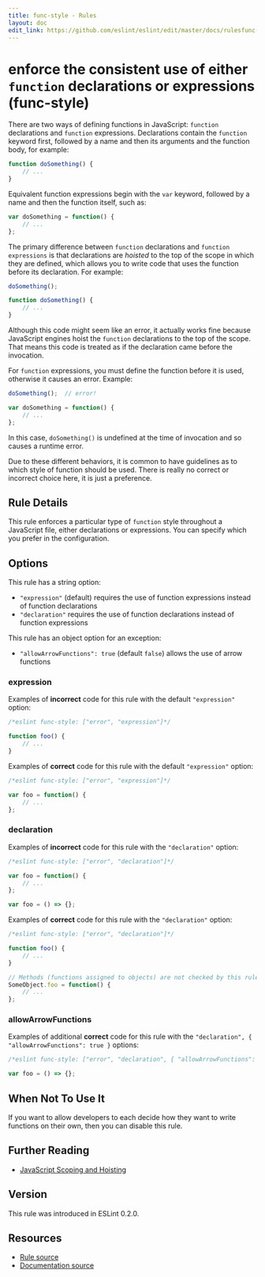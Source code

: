 ```yaml
---
title: func-style - Rules
layout: doc
edit_link: https://github.com/eslint/eslint/edit/master/docs/rulesfunc-style.md
---
```

<!-- Note: No pull requests accepted for this file. See README.md in the root directory for details. -->
# enforce the consistent use of either `function` declarations or expressions (func-style)

There are two ways of defining functions in JavaScript: `function` declarations and `function` expressions. Declarations contain the `function` keyword first, followed by a name and then its arguments and the function body, for example:

```js
function doSomething() {
    // ...
}
```

Equivalent function expressions begin with the `var` keyword, followed by a name and then the function itself, such as:

```js
var doSomething = function() {
    // ...
};
```

The primary difference between `function` declarations and `function expressions` is that declarations are *hoisted* to the top of the scope in which they are defined, which allows you to write code that uses the function before its declaration. For example:

```js
doSomething();

function doSomething() {
    // ...
}
```

Although this code might seem like an error, it actually works fine because JavaScript engines hoist the `function` declarations to the top of the scope. That means this code is treated as if the declaration came before the invocation.

For `function` expressions, you must define the function before it is used, otherwise it causes an error. Example:

```js
doSomething();  // error!

var doSomething = function() {
    // ...
};
```

In this case, `doSomething()` is undefined at the time of invocation and so causes a runtime error.

Due to these different behaviors, it is common to have guidelines as to which style of function should be used. There is really no correct or incorrect choice here, it is just a preference.

## Rule Details

This rule enforces a particular type of `function` style throughout a JavaScript file, either declarations or expressions. You can specify which you prefer in the configuration.

## Options

This rule has a string option:

* `"expression"` (default) requires the use of function expressions instead of function declarations
* `"declaration"` requires the use of function declarations instead of function expressions

This rule has an object option for an exception:

* `"allowArrowFunctions": true` (default `false`) allows the use of arrow functions

### expression

Examples of **incorrect** code for this rule with the default `"expression"` option:

```js
/*eslint func-style: ["error", "expression"]*/

function foo() {
    // ...
}
```

Examples of **correct** code for this rule with the default `"expression"` option:

```js
/*eslint func-style: ["error", "expression"]*/

var foo = function() {
    // ...
};
```

### declaration

Examples of **incorrect** code for this rule with the `"declaration"` option:

```js
/*eslint func-style: ["error", "declaration"]*/

var foo = function() {
    // ...
};

var foo = () => {};
```

Examples of **correct** code for this rule with the `"declaration"` option:

```js
/*eslint func-style: ["error", "declaration"]*/

function foo() {
    // ...
}

// Methods (functions assigned to objects) are not checked by this rule
SomeObject.foo = function() {
    // ...
};
```

### allowArrowFunctions

Examples of additional **correct** code for this rule with the `"declaration", { "allowArrowFunctions": true }` options:

```js
/*eslint func-style: ["error", "declaration", { "allowArrowFunctions": true }]*/

var foo = () => {};
```

## When Not To Use It

If you want to allow developers to each decide how they want to write functions on their own, then you can disable this rule.

## Further Reading

* [JavaScript Scoping and Hoisting](http://www.adequatelygood.com/JavaScript-Scoping-and-Hoisting.html)

## Version

This rule was introduced in ESLint 0.2.0.

## Resources

* [Rule source](https://github.com/eslint/eslint/tree/master/lib/rules/func-style.js)
* [Documentation source](https://github.com/eslint/eslint/tree/master/docs/rules/func-style.md)
